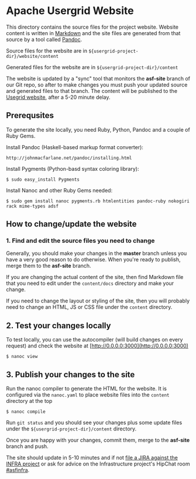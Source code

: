 # Apache Usergrid Website

This directory contains the source files for the project website. Website content is written in [Markdown](https://help.github.com/articles/markdown-basics) and the site files are generated from that source by a tool called [Pandoc](http://johnmacfarlane.net/pandoc).

Source files for the website are in ``${usergrid-project-dir}/website/content``

Generated files for the website are in ``${usergrid-project-dir}/content``

The website is updated by a "sync" tool that monitors the __asf-site__ branch of our Git repo, so after to make changes you must push your updated source and generated files to that branch. The content will be published to the [Usegrid website](http://usergrid.apache.org), after a 5-20 minute delay. 

## Prerequsites

To generate the site locally, you need Ruby, Python, Pandoc and a couple of Ruby Gems. 

Install Pandoc (Haskell-based markup format converter):

    http://johnmacfarlane.net/pandoc/installing.html

Install Pygments (Python-basd syntax coloring library):

    $ sudo easy_install Pygments

Install Nanoc and other Ruby Gems needed:

    $ sudo gem install nanoc pygments.rb htmlentities pandoc-ruby nokogiri rack mime-types adsf

## How to change/update the website 

### 1. Find and edit the source files you need to change

Generally, you should make your changes in the __master__ branch unless you have a very good reason to do otherwise. When you're ready to publish, merge them to the __asf-site__ branch.

If you are changing the actual content of the site, then find Markdown file that you need to edit under the ``content/docs`` directory and make your change.

If you need to change the layout or styling of the site, then you will probably need to change an HTML, JS or CSS file under the ``content`` directory.

## 2. Test your changes locally

To test locally, you can use the autocompiler (will build changes on every request) and check the website at [http://0.0.0.0:3000](http://0.0.0.0:3000)

    $ nanoc view
    
## 3. Publish your changes to the site    

Run the nanoc compiler to generate the HTML for the website. It is configured via the ``nanoc.yaml`` to place website files into the ``content`` directory at the top 

    $ nanoc compile

Run ``git status`` and you should see your changes plus some update files under the ``${usergrid-project-dir}/content`` directory. 

Once you are happy with your changes, commit them, merge to the __asf-site__ branch and push.

The site should update in 5-10 minutes and if not [file a JIRA against the INFRA project](https://issues.apache.org/jira/browse/INFRA) or ask for advice on the Infrastructure project's HipChat room [#asfinfra](https://www.hipchat.com/g4P84gemn). 

